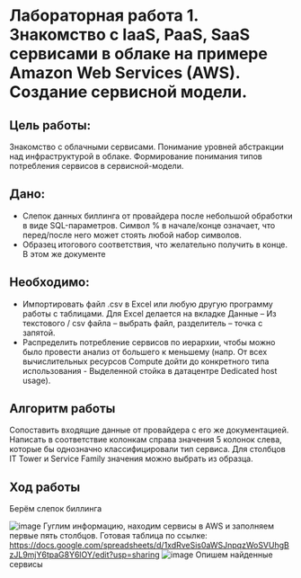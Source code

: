 # Лабораторная работа 1. Знакомство с IaaS, PaaS, SaaS сервисами в облаке на примере Amazon Web Services (AWS). Создание сервисной модели.
## Цель работы:
Знакомство с облачными сервисами. Понимание уровней абстракции над инфраструктурой в облаке. Формирование понимания типов потребления сервисов в сервисной-модели. 
## Дано:
* Слепок данных биллинга от провайдера после небольшой обработки в виде SQL-параметров. Символ % в начале/конце означает, что перед/после него может стоять любой набор символов.
* Образец итогового соответствия, что желательно получить в конце. В этом же документе  
## Необходимо:
* Импортировать файл .csv в Excel или любую другую программу работы с таблицами. Для Excel делается на вкладке Данные – Из текстового / csv файла – выбрать файл, разделитель – точка с запятой.
* Распределить потребление сервисов по иерархии, чтобы можно было провести анализ от большего к меньшему (напр. От всех вычислительных ресурсов Compute дойти до конкретного типа использования - Выделенной стойка в датацентре Dedicated host usage).
## Алгоритм работы
Сопоставить входящие данные от провайдера с его же документацией. Написать в соответствие колонкам справа значения 5 колонок слева, которые бы однозначно классифицировали тип сервиса. Для столбцов IT Tower и Service Family значения можно выбрать из образца.
## Ход работы
Берём слепок биллинга

![image](https://github.com/user-attachments/assets/9d322258-68d7-448f-8b53-a561e65de42b)
Гуглим информацию, находим сервисы в AWS и заполняем первые пять столбцов. Готовая таблица по ссылке: https://docs.google.com/spreadsheets/d/1xdRveSis0aWSJnpqzWoSVUhgBzJL9mjY6tpaG8Y6lOY/edit?usp=sharing
![image](https://github.com/user-attachments/assets/63d9b5ca-a1eb-4a1d-acea-891974aa0795)
Опишем найденные сервисы
